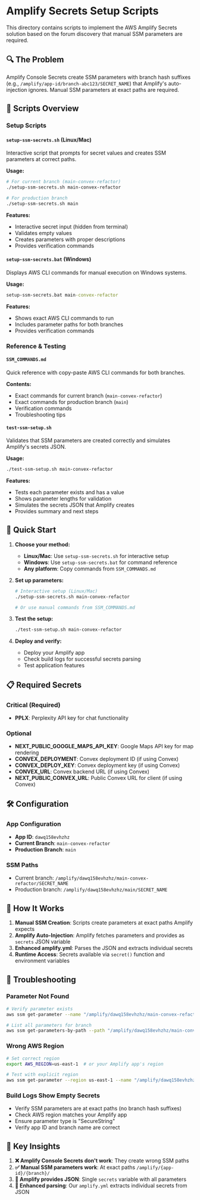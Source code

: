 # Amplify Secrets Setup Scripts

This directory contains scripts to implement the AWS Amplify Secrets solution based on the forum discovery that manual SSM parameters are required.

## 🔍 The Problem

Amplify Console Secrets create SSM parameters with branch hash suffixes (e.g., `/amplify/app-id/branch-abc123/SECRET_NAME`) that Amplify's auto-injection ignores. Manual SSM parameters at exact paths are required.

## 📁 Scripts Overview

### Setup Scripts

#### `setup-ssm-secrets.sh` (Linux/Mac)
Interactive script that prompts for secret values and creates SSM parameters at correct paths.

**Usage:**
```bash
# For current branch (main-convex-refactor)
./setup-ssm-secrets.sh main-convex-refactor

# For production branch
./setup-ssm-secrets.sh main
```

**Features:**
- Interactive secret input (hidden from terminal)
- Validates empty values
- Creates parameters with proper descriptions
- Provides verification commands

#### `setup-ssm-secrets.bat` (Windows)
Displays AWS CLI commands for manual execution on Windows systems.

**Usage:**
```cmd
setup-ssm-secrets.bat main-convex-refactor
```

**Features:**
- Shows exact AWS CLI commands to run
- Includes parameter paths for both branches
- Provides verification commands

### Reference & Testing

#### `SSM_COMMANDS.md`
Quick reference with copy-paste AWS CLI commands for both branches.

**Contents:**
- Exact commands for current branch (`main-convex-refactor`)
- Exact commands for production branch (`main`)
- Verification commands
- Troubleshooting tips

#### `test-ssm-setup.sh`
Validates that SSM parameters are created correctly and simulates Amplify's secrets JSON.

**Usage:**
```bash
./test-ssm-setup.sh main-convex-refactor
```

**Features:**
- Tests each parameter exists and has a value
- Shows parameter lengths for validation
- Simulates the secrets JSON that Amplify creates
- Provides summary and next steps

## 🚀 Quick Start

1. **Choose your method:**
   - **Linux/Mac**: Use `setup-ssm-secrets.sh` for interactive setup
   - **Windows**: Use `setup-ssm-secrets.bat` for command reference
   - **Any platform**: Copy commands from `SSM_COMMANDS.md`

2. **Set up parameters:**
   ```bash
   # Interactive setup (Linux/Mac)
   ./setup-ssm-secrets.sh main-convex-refactor

   # Or use manual commands from SSM_COMMANDS.md
   ```

3. **Test the setup:**
   ```bash
   ./test-ssm-setup.sh main-convex-refactor
   ```

4. **Deploy and verify:**
   - Deploy your Amplify app
   - Check build logs for successful secrets parsing
   - Test application features

## 📋 Required Secrets

### Critical (Required)
- **PPLX**: Perplexity API key for chat functionality

### Optional
- **NEXT_PUBLIC_GOOGLE_MAPS_API_KEY**: Google Maps API key for map rendering
- **CONVEX_DEPLOYMENT**: Convex deployment ID (if using Convex)
- **CONVEX_DEPLOY_KEY**: Convex deployment key (if using Convex)
- **CONVEX_URL**: Convex backend URL (if using Convex)
- **NEXT_PUBLIC_CONVEX_URL**: Public Convex URL for client (if using Convex)

## 🛠 Configuration

### App Configuration
- **App ID**: `dawq158evhzhz`
- **Current Branch**: `main-convex-refactor`
- **Production Branch**: `main`

### SSM Paths
- Current branch: `/amplify/dawq158evhzhz/main-convex-refactor/SECRET_NAME`
- Production branch: `/amplify/dawq158evhzhz/main/SECRET_NAME`

## 📖 How It Works

1. **Manual SSM Creation**: Scripts create parameters at exact paths Amplify expects
2. **Amplify Auto-Injection**: Amplify fetches parameters and provides as `secrets` JSON variable
3. **Enhanced amplify.yml**: Parses the JSON and extracts individual secrets
4. **Runtime Access**: Secrets available via `secret()` function and environment variables

## 🔧 Troubleshooting

### Parameter Not Found
```bash
# Verify parameter exists
aws ssm get-parameter --name "/amplify/dawq158evhzhz/main-convex-refactor/PPLX" --with-decryption

# List all parameters for branch
aws ssm get-parameters-by-path --path "/amplify/dawq158evhzhz/main-convex-refactor" --recursive
```

### Wrong AWS Region
```bash
# Set correct region
export AWS_REGION=us-east-1  # or your Amplify app's region

# Test with explicit region
aws ssm get-parameter --region us-east-1 --name "/amplify/dawq158evhzhz/main-convex-refactor/PPLX"
```

### Build Logs Show Empty Secrets
- Verify SSM parameters are at exact paths (no branch hash suffixes)
- Check AWS region matches your Amplify app
- Ensure parameter type is "SecureString"
- Verify app ID and branch name are correct

## 🎯 Key Insights

1. **❌ Amplify Console Secrets don't work**: They create wrong SSM paths
2. **✅ Manual SSM parameters work**: At exact paths `/amplify/{app-id}/{branch}/`
3. **🔄 Amplify provides JSON**: Single `secrets` variable with all parameters
4. **🎉 Enhanced parsing**: Our `amplify.yml` extracts individual secrets from JSON